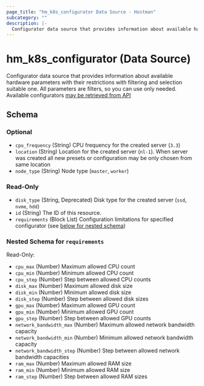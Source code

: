 ```yaml
---
page_title: "hm_k8s_configurator Data Source - Hostman"
subcategory: ""
description: |-
  Configurator data source that provides information about available hardware parameters with their restrictions with filtering and selection suitable one. All parameters are filters, so you can use only needed. Available configurators may be retrieved from API https://hostman.com/api/v1/configurator/k8s
---
```


# hm_k8s_configurator (Data Source)

Configurator data source that provides information about available hardware parameters with their restrictions with filtering and selection suitable one. All parameters are filters, so you can use only needed. Available configurators [may be retrieved from API](https://hostman.com/api/v1/configurator/k8s)



<!-- schema generated by tfplugindocs -->
## Schema

### Optional

- `cpu_frequency` (String) CPU frequency for the created server (`3.3`)
- `location` (String) Location for the created server (`nl-1`). When server was created all new presets or configuration may be only chosen from same location
- `node_type` (String) Node type (`master`, `worker`)

### Read-Only

- `disk_type` (String, Deprecated) Disk type for the created server (`ssd`, `nvme`, `hdd`)
- `id` (String) The ID of this resource.
- `requirements` (Block List) Configuration limitations for specified configurator (see [below for nested schema](#nestedblock--requirements))

<a id="nestedblock--requirements"></a>
### Nested Schema for `requirements`

Read-Only:

- `cpu_max` (Number) Maximum allowed CPU count
- `cpu_min` (Number) Minimum allowed CPU count
- `cpu_step` (Number) Step between allowed CPU counts
- `disk_max` (Number) Maximum allowed disk size
- `disk_min` (Number) Minimum allowed disk size
- `disk_step` (Number) Step between allowed disk sizes
- `gpu_max` (Number) Maximum allowed GPU count
- `gpu_min` (Number) Minimum allowed GPU count
- `gpu_step` (Number) Step between allowed GPU counts
- `network_bandwidth_max` (Number) Maximum allowed network bandwidth capacity
- `network_bandwidth_min` (Number) Minimum allowed network bandwidth capacity
- `network_bandwidth_step` (Number) Step between allowed network bandwidth capacities
- `ram_max` (Number) Maximum allowed RAM size
- `ram_min` (Number) Minimum allowed RAM size
- `ram_step` (Number) Step between allowed RAM sizes

